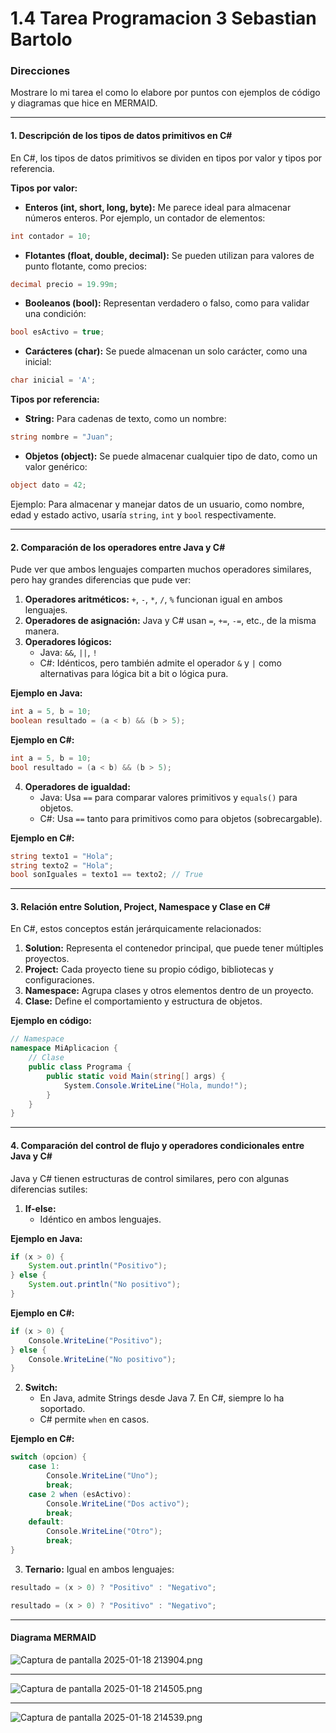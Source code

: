 # 1.4 Tarea Programacion 3 Sebastian Bartolo

### Direcciones

Mostrare lo mi tarea el como lo elabore por puntos con ejemplos de código y diagramas que hice en MERMAID.

---

#### **1. Descripción de los tipos de datos primitivos en C#**

En C#, los tipos de datos primitivos se dividen en tipos por valor y tipos por referencia.

**Tipos por valor:**
- **Enteros (int, short, long, byte):** Me parece ideal para almacenar números enteros. Por ejemplo, un contador de elementos:

```csharp
int contador = 10;
```

- **Flotantes (float, double, decimal):** Se pueden utilizan para valores de punto flotante, como precios:

```csharp
decimal precio = 19.99m;
```

- **Booleanos (bool):** Representan verdadero o falso, como para validar una condición:

```csharp
bool esActivo = true;
```

- **Carácteres (char):** Se puede almacenan un solo carácter, como una inicial:

```csharp
char inicial = 'A';
```

**Tipos por referencia:**
- **String:** Para cadenas de texto, como un nombre:

```csharp
string nombre = "Juan";
```

- **Objetos (object):** Se puede almacenar cualquier tipo de dato, como un valor genérico:

```csharp
object dato = 42;
```

Ejemplo: Para almacenar y manejar datos de un usuario, como nombre, edad y estado activo, usaría `string`, `int` y `bool` respectivamente.

---

#### **2. Comparación de los operadores entre Java y C#**

Pude ver que ambos lenguajes comparten muchos operadores similares, pero hay grandes diferencias que pude ver:

1. **Operadores aritméticos:** `+`, `-`, `*`, `/`, `%` funcionan igual en ambos lenguajes.
2. **Operadores de asignación:** Java y C# usan `=`, `+=`, `-=`, etc., de la misma manera.
3. **Operadores lógicos:**
    - Java: `&&`, `||`, `!`
    - C#: Idénticos, pero también admite el operador `&` y `|` como alternativas para lógica bit a bit o lógica pura.

**Ejemplo en Java:**
```java
int a = 5, b = 10;
boolean resultado = (a < b) && (b > 5);
```

**Ejemplo en C#:**
```csharp
int a = 5, b = 10;
bool resultado = (a < b) && (b > 5);
```

4. **Operadores de igualdad:**
    - Java: Usa `==` para comparar valores primitivos y `equals()` para objetos.
    - C#: Usa `==` tanto para primitivos como para objetos (sobrecargable).

**Ejemplo en C#:**
```csharp
string texto1 = "Hola";
string texto2 = "Hola";
bool sonIguales = texto1 == texto2; // True
```

---

#### **3. Relación entre Solution, Project, Namespace y Clase en C#**

En C#, estos conceptos están jerárquicamente relacionados:

1. **Solution:** Representa el contenedor principal, que puede tener múltiples proyectos.
2. **Project:** Cada proyecto tiene su propio código, bibliotecas y configuraciones.
3. **Namespace:** Agrupa clases y otros elementos dentro de un proyecto.
4. **Clase:** Define el comportamiento y estructura de objetos.

**Ejemplo en código:**
```csharp
// Namespace
namespace MiAplicacion {
    // Clase
    public class Programa {
        public static void Main(string[] args) {
            System.Console.WriteLine("Hola, mundo!");
        }
    }
}
```
---

#### **4. Comparación del control de flujo y operadores condicionales entre Java y C#**

Java y C# tienen estructuras de control similares, pero con algunas diferencias sutiles:

1. **If-else:**
    - Idéntico en ambos lenguajes.

**Ejemplo en Java:**
```java
if (x > 0) {
    System.out.println("Positivo");
} else {
    System.out.println("No positivo");
}
```

**Ejemplo en C#:**
```csharp
if (x > 0) {
    Console.WriteLine("Positivo");
} else {
    Console.WriteLine("No positivo");
}
```

2. **Switch:**
    - En Java, admite Strings desde Java 7. En C#, siempre lo ha soportado.
    - C# permite `when` en casos.

**Ejemplo en C#:**
```csharp
switch (opcion) {
    case 1:
        Console.WriteLine("Uno");
        break;
    case 2 when (esActivo):
        Console.WriteLine("Dos activo");
        break;
    default:
        Console.WriteLine("Otro");
        break;
}
```

3. **Ternario:** Igual en ambos lenguajes:
```java
resultado = (x > 0) ? "Positivo" : "Negativo";
```
```csharp
resultado = (x > 0) ? "Positivo" : "Negativo";
```
---

#### **Diagrama MERMAID**

![Captura de pantalla 2025-01-18 213904.png](img/Captura%20de%20pantalla%202025-01-18%20213904.png)

---

![Captura de pantalla 2025-01-18 214505.png](img/Captura%20de%20pantalla%202025-01-18%20214505.png)

---

![Captura de pantalla 2025-01-18 214539.png](img/Captura%20de%20pantalla%202025-01-18%20214539.png)